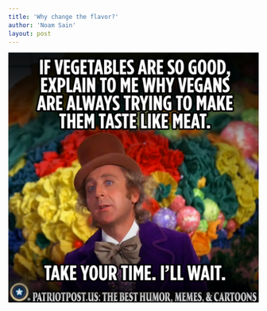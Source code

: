```yaml
---
title: 'Why change the flavor?'
author: 'Noam Sain'
layout: post
---
```


![Why change the flavor?](/assets/2022-10-why-change-the-flavor.jpg "Why change the flavor?")
